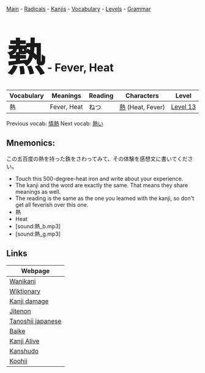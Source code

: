 <style> bigfont {font-size: 100px}</style>
[Main](../README.md) -
[Radicals](../radicals.md) -
[Kanjis](../kanjis.md) -
[Vocabulary](../vocabulary.md) -
[Levels](../levels.md) -
[Grammar](../grammar.md)
# <bigfont> 熱</bigfont> - Fever, Heat 

| Vocabulary | Meanings | Reading | Characters | Level |
| --- | --- | --- | --- | --- |
| 熱 | Fever, Heat | ねつ |  [熱](../kanjis/熱.md) (Heat, Fever) | [Level 13](../levels/wk_level13.md) |

Previous vocab: [情熱](情熱.md) Next vocab: [熱い](熱い.md) 

## Mnemonics:
この五百度の熱を持った鉄をさわってみて、その体験を感想文に書いてください。
* Touch this 500-degree-heat iron and write about your experience.
* The kanji and the word are exactly the same. That means they share meanings as well.
* The reading is the same as the one you learned with the kanji, so don't get all feverish over this one.
* 熱
* Heat
* [sound:熱_b.mp3]
* [sound:熱_g.mp3]


## Links 

| Webpage |
| --- |
| [Wanikani          ](https://www.wanikani.com/kanji/熱) |
| [Wiktionary        ](https://en.wiktionary.org/wiki/熱) |
| [Kanji damage      ](http://www.kanjidamage.com/kanji/search?utf8=✓&q=熱) |
| [Jitenon           ](https://jitenon.com/kanji/熱) |
| [Tanoshii japanese ](https://www.tanoshiijapanese.com/dictionary/kanji.cfm?k=熱) |
| [Baike             ](https://baike.baidu.com/item/熱) |
| [Kanji Alive       ](https://app.kanjialive.com/熱) |
| [Kanshudo          ](https://www.kanshudo.com/searchmn?q=熱) |
| [Koohii            ](https://kanji.koohii.com/study/kanji/熱) |
